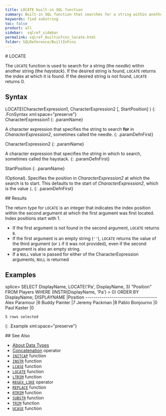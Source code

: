 ```yaml
---
title: LOCATE built-in SQL function
summary: Built-in SQL function that searches for a string within another string
keywords: find substring
toc: false
product: all
sidebar:  sqlref_sidebar
permalink: sqlref_builtinfcns_locate.html
folder: SQLReference/BuiltInFcns
---
```

<section>
<div class="TopicContent" data-swiftype-index="true" markdown="1">
# LOCATE

The `LOCATE` function is used to search for a string (the
*needle*) within another string (the *haystack*). If the desired string
is found, `LOCATE` returns the index at which it is found. If the
desired string is not found, `LOCATE` returns 0.

## Syntax

<div class="fcnWrapperWide" markdown="1">
    LOCATE(CharacterExpression1, CharacterExpression2
            [, StartPosition] )
{: .FcnSyntax xml:space="preserve"}

</div>
<div class="paramList" markdown="1">
CharacterExpression1
{: .paramName}

A character expression that specifies the string to search **for** in
*CharacterExpression2*, sometimes called the needle.
{: .paramDefnFirst}

CharacterExpression2
{: .paramName}

A character expression that specifies the string in which to search,
sometimes called the haystack.
{: .paramDefnFirst}

StartPosition
{: .paramName}

(Optional). Specifies the position in *CharacterExpression2* at which
the search is to start. This defaults to the start of
*CharacterExpression2*, which is the value `1`.
{: .paramDefnFirst}

</div>
## Results

The return type for `LOCATE` is an integer that indicates the index
position within the second argument at which the first argument was
first located. Index positions start with 1.

* If the first argument is not found in the second argument, `LOCATE`
  returns `0`.
* If the first argument is an empty string (`''`), `LOCATE` returns the
  value of the third argument (or `1` if it was not provided), even if
  the second argument is also an empty string.
* If a `NULL` value is passed for either of the CharacterExpression
  arguments, `NULL` is returned

## Examples

<div class="preWrapperWide" markdown="1">
    splice> SELECT DisplayName, LOCATE('Pa', DisplayName, 3) "Position"
       FROM Players
       WHERE (INSTR(DisplayName, 'Pa') > 0)
       ORDER BY DisplayName;
    DISPLAYNAME             |Position
    ------------------------------------
    Alex Paramour           |6
    Buddy Painter           |7
    Jeremy Packman          |8
    Pablo Bonjourno         |0
    Paul Kaster             |0
    
    5 rows selected
{: .Example xml:space="preserve"}

</div>
## See Also

* [About Data Types](sqlref_datatypes_numerictypes.html)
* [Concatenation](sqlref_builtinfcns_concat.html) operator
* [`INITCAP`](sqlref_builtinfcns_initcap.html) function
* [`INSTR`](sqlref_builtinfcns_instr.html) function
* [`LCASE`](sqlref_builtinfcns_lcase.html) function
* [`LOCATE`](#) function
* [`LTRIM`](sqlref_builtinfcns_ltrim.html) function
* [`REGEX_LIKE`](sqlref_builtinfcns_regexplike.html) operator
* [`REPLACE`](sqlref_builtinfcns_replace.html) function
* [`RTRIM`](sqlref_builtinfcns_rtrim.html) function
* [`SUBSTR`](sqlref_builtinfcns_substr.html) function
* [`TRIM`](sqlref_builtinfcns_trim.html) function
* [`UCASE`](sqlref_builtinfcns_ucase.html) function

</div>
</section>

